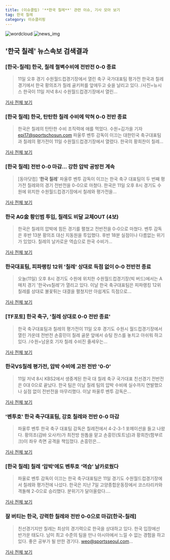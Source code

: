 ```yaml
---
title: (이슈클립) '**한국 칠레**' 관련 이슈, 기사 모아 보기
tag: 한국 칠레
category: 이슈클리핑
---
```

![wordcloud](https://s3.ap-northeast-2.amazonaws.com/lyrics101-wordcloud/2018-09-11-1536669895.png)
![news_img](https://user-images.githubusercontent.com/42597476/44507050-1206f400-a6e4-11e8-8d98-7ffbfebb353f.png)
## **'**한국 칠레**'** 뉴스속보 검색결과
### [한국-칠레] 한국, 칠레 철벽수비에 전반전 0-0 종료

>11일 오후 경기 수원월드컵경기장에서 열린 축구 국가대표팀 평가전 한국과 칠레 경기에서 한국 황의조가 칠레 골키퍼를 앞에두고 슛을 날리고 있다. /사진=뉴시스 한국이 11일 저녁 8시 수원월드컵경기장에서 열린...

<a href="http://moneys.mt.co.kr/news/mwView.php?no=2018091120498039457" target="_blank">기사 전체 보기</a>

### [**한국 칠레**] 한국, 탄탄한 칠레 수비에 막혀 0-0 전반 종료

>한국은 칠레의 탄탄한 수비 조직력에 애를 먹었다. 수원=김가을 기자 epi17@sportschosun.com 파울루 벤투 감독이 이끄는 대한민국 축구대표팀과 칠레의 평가전이 11일 수원월드컵경기장에서 열렸다. 한국의 황희찬이 칠레...

<a href="http://sports.chosun.com/news/ntype.htm?id=201809120100096640007467&servicedate=20180911" target="_blank">기사 전체 보기</a>

### [**한국 칠레**] 전반 0-0 마감… 강한 압박 공방전 계속

>[동아닷컴] ‘**한국 칠레**’ 파울루 벤투 감독이 이끄는 한국 축구 대표팀이 두 번째 평가전 칠레와의 경기 전반전을 0-0으로 마쳤다. 한국은 11일 오후 8시 경기도 수원에 위치한 수원월드컵경기장에서 칠레와 평가전을...

<a href="http://sports.donga.com/3/all/20180911/91939224/1" target="_blank">기사 전체 보기</a>

### 한국 AG金 황인범 투입, 칠레도 비달 교체OUT (4보)

>한국은 칠레의 압박에 힘든 경기를 펼쳤고 전반전을 0-0으로 마쳤다. 벤투 감독은 후반 13분 황의조 대신 지동원을 투입했다. 후반 18분 실점이나 다름없는 위기가 있었다. 칠레의 날카로운 역습으로 한국 수비가...

<a href="http://www.newsen.com/news_view.php?uid=201809111948190632" target="_blank">기사 전체 보기</a>

### 한국대표팀, 피파랭킹 12위 '칠레' 상대로 득점 없이 0-0 전반전 종료

>오늘(11일) 오후 8시 경기도 수원에 위치한 수원월드컵경기장(빅 버드)에서는 A매치 경기 '한국vs칠레'가 열리고 있다. 이날 한국 축구대표팀은 피파랭킹 12위 칠레를 상대로 불꽃튀는 대결을 펼쳤지만 아쉽게도 득점으로...

<a href="http://www.insight.co.kr/news/177932" target="_blank">기사 전체 보기</a>

### [TF포토] 한국 축구, '칠레 상대로 0-0 전반 종료'

>한국 축구대표팀과 칠레의 평가전이 11일 오후 경기도 수원시 월드컵경기장에서 열린 가운데 전반전 손흥민이 칠레 골문 앞에서 슈팅 찬스를 놓치고 아쉬워 하고 있다. /수원=남윤호 기자 칠레 수비진 줄세우는...

<a href="http://news.tf.co.kr/read/photomovie/1732836.htm" target="_blank">기사 전체 보기</a>

### 한국VS칠레 평가전, 압박 수비에 고전 전반 '0-0'

>11일 저녁 8시 KBS2에서 생중계된 한국 대 칠레 축구 국가대표 친선경기 전반전은 0대 0으로 끝났다. 한국 팀은 이날 칠레 팀의 압박 수비에 실수까지 연발했으나 실점 없이 전반전을 마무리했다. 이날 파울루 벤투 감독은...

<a href="http://tvdaily.asiae.co.kr/read.php3?aid=15366665651394176002" target="_blank">기사 전체 보기</a>

### '벤투호' 한국 축구대표팀, 강호 칠레와 전반 0-0 마감

>파울루 벤투 한국 축구 대표팀 감독은 칠레전에서 4-2-3-1 포메이션을 들고 나왔다. 황의조(감바 오사카)가 최전방 원톱을 맡고 손흥민(토트넘)과 황희찬(함부르크)이 좌우 측면 공격을 책임졌다. 손흥민은...

<a href="http://starin.edaily.co.kr/news/newspath.asp?newsid=01371046619339136" target="_blank">기사 전체 보기</a>

### [**한국 칠레**] 칠레 ‘압박’에도 벤투호 ‘역습’ 날카로웠다

>파울로 벤투 감독이 이끄는 한국 축구대표팀은 11일 경기도 수원월드컵경기장에서 칠레와 평가전에 나섰다. 한국은 지난 7일 고양종합운동장에서 코스타리카와 격돌해 2-0으로 승리했다. 분위기가 달아올랐다....

<a href="http://www.sportsworldi.com/content/html/2018/09/11/20180911760781.html" target="_blank">기사 전체 보기</a>

### 잘 버티는 한국, 강력한 칠레와 전반 0-0으로 마감[한국-칠레]

>친선경기지만 칠레는 최상의 경기력으로 한국을 상대하고 있다. 한국 입장에선 반가운 태도다. 남미 최고 수준의 팀을 만나 아시아에서 느낄 수 없는 경험을 하고 있다. 좋은 공부가 될 만한 경기다. weo@sportsseoul.com...

<a href="http://www.sportsseoul.com/news/read/679475" target="_blank">기사 전체 보기</a>


